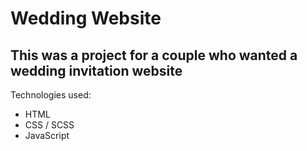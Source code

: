 # Wedding Website
## This was a project for a couple who wanted a wedding invitation website
Technologies used: 
* HTML
* CSS / SCSS
* JavaScript
